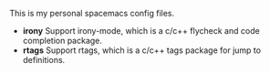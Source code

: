 This is my personal spacemacs config files.

- **irony** Support irony-mode, which is a c/c++ flycheck and code completion package.
- **rtags** Support rtags, which is a c/c++ tags package for jump to definitions.
